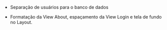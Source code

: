 - Separação de usuários para o banco de dados

- Formatação da View About, espaçamento da View Login e tela de fundo no Layout.